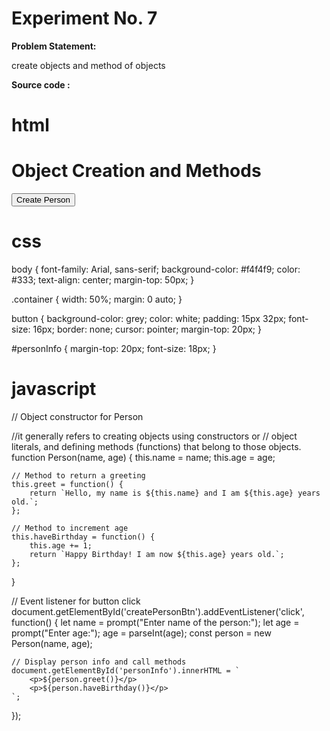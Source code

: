 # **Experiment No. 7**

**Problem Statement:**

create objects and method of objects

**Source code :**

# html

<!DOCTYPE html>
<html lang="en">
<head>
    <meta charset="UTF-8">
    <meta name="viewport" content="width=device-width, initial-scale=1.0">
    <title>Simple JavaScript Object Example</title>
    <link rel="stylesheet" href="style.css">
</head>
<body>
    <div class="container">
        <h1>Object Creation and Methods</h1>
        <button id="createPersonBtn">Create Person</button>
        <div id="personInfo"></div>
    </div>
    <script src="app.js"></script>
</body>
</html>

# css

body {
font-family: Arial, sans-serif;
background-color: #f4f4f9;
color: #333;
text-align: center;
margin-top: 50px;
}

.container {
width: 50%;
margin: 0 auto;
}

button {
background-color: grey;
color: white;
padding: 15px 32px;
font-size: 16px;
border: none;
cursor: pointer;
margin-top: 20px;
}

#personInfo {
margin-top: 20px;
font-size: 18px;
}

# javascript

// Object constructor for Person

//it generally refers to creating objects using constructors or
// object literals, and defining methods (functions) that belong to those objects.
function Person(name, age) {
this.name = name;
this.age = age;

    // Method to return a greeting
    this.greet = function() {
        return `Hello, my name is ${this.name} and I am ${this.age} years old.`;
    };

    // Method to increment age
    this.haveBirthday = function() {
        this.age += 1;
        return `Happy Birthday! I am now ${this.age} years old.`;
    };

}

// Event listener for button click
document.getElementById('createPersonBtn').addEventListener('click', function() {
let name = prompt("Enter name of the person:");
let age = prompt("Enter age:");
age = parseInt(age);
const person = new Person(name, age);

    // Display person info and call methods
    document.getElementById('personInfo').innerHTML = `
        <p>${person.greet()}</p>
        <p>${person.haveBirthday()}</p>
    `;

});
